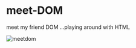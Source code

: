 # meet-DOM
meet my friend DOM ...playing around with HTML 


![meetdom](https://user-images.githubusercontent.com/37848207/164959901-bbec0956-e103-4b4b-867d-bf583f1d00a2.png)

